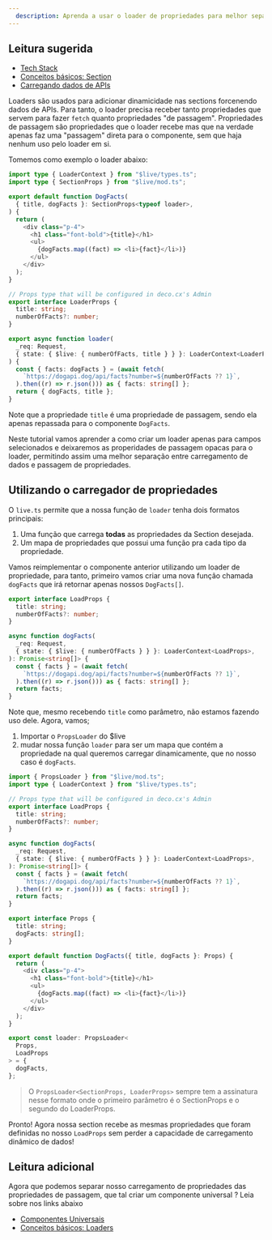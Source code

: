 ```yaml
---
  description: Aprenda a usar o loader de propriedades para melhor separação entre propriedades de passagem e propriedades carregáveis
---
```


## Leitura sugerida

- [Tech Stack](/docs/pt/introduction/tech-stack)
- [Conceitos básicos: Section](/docs/pt/concepts/section)
- [Carregando dados de APIs](/docs/pt/tutorials/data-fetching)

Loaders são usados para adicionar dinamicidade nas sections forcenendo dados de
APIs. Para tanto, o loader precisa receber tanto propriedades que servem para
fazer `fetch` quanto propriedades "de passagem". Propriedades de passagem são
propriedades que o loader recebe mas que na verdade apenas faz uma "passagem"
direta para o componente, sem que haja nenhum uso pelo loader em si.

Tomemos como exemplo o loader abaixo:

```ts
import type { LoaderContext } from "$live/types.ts";
import type { SectionProps } from "$live/mod.ts";

export default function DogFacts(
  { title, dogFacts }: SectionProps<typeof loader>,
) {
  return (
    <div class="p-4">
      <h1 class="font-bold">{title}</h1>
      <ul>
        {dogFacts.map((fact) => <li>{fact}</li>)}
      </ul>
    </div>
  );
}

// Props type that will be configured in deco.cx's Admin
export interface LoaderProps {
  title: string;
  numberOfFacts?: number;
}

export async function loader(
  _req: Request,
  { state: { $live: { numberOfFacts, title } } }: LoaderContext<LoaderProps>,
) {
  const { facts: dogFacts } = (await fetch(
    `https://dogapi.dog/api/facts?number=${numberOfFacts ?? 1}`,
  ).then((r) => r.json())) as { facts: string[] };
  return { dogFacts, title };
}
```

Note que a propriedade `title` é uma propriedade de passagem, sendo ela apenas
repassada para o componente `DogFacts`.

Neste tutorial vamos aprender a como criar um loader apenas para campos
selecionados e deixaremos as properidades de passagem opacas para o loader,
permitindo assim uma melhor separação entre carregamento de dados e passagem de
propriedades.

## Utilizando o carregador de propriedades

O `live.ts` permite que a nossa função de `loader` tenha dois formatos
principais:

1. Uma função que carrega **todas** as propriedades da Section desejada.
2. Um mapa de propriedades que possui uma função pra cada tipo da propriedade.

Vamos reimplementar o componente anterior utilizando um loader de propriedade,
para tanto, primeiro vamos criar uma nova função chamada `dogFacts` que irá
retornar apenas nossos `DogFacts[]`.

```ts
export interface LoadProps {
  title: string;
  numberOfFacts?: number;
}

async function dogFacts(
  _req: Request,
  { state: { $live: { numberOfFacts } } }: LoaderContext<LoadProps>,
): Promise<string[]> {
  const { facts } = (await fetch(
    `https://dogapi.dog/api/facts?number=${numberOfFacts ?? 1}`,
  ).then((r) => r.json())) as { facts: string[] };
  return facts;
}
```

Note que, mesmo recebendo `title` como parâmetro, não estamos fazendo uso dele.
Agora, vamos;

1. Importar o `PropsLoader` do $live
2. mudar nossa função `loader` para ser um mapa que contém a propriedade na qual
   queremos carregar dinamicamente, que no nosso caso é `dogFacts`.

```ts
import { PropsLoader } from "$live/mod.ts";
import type { LoaderContext } from "$live/types.ts";

// Props type that will be configured in deco.cx's Admin
export interface LoadProps {
  title: string;
  numberOfFacts?: number;
}

async function dogFacts(
  _req: Request,
  { state: { $live: { numberOfFacts } } }: LoaderContext<LoadProps>,
): Promise<string[]> {
  const { facts } = (await fetch(
    `https://dogapi.dog/api/facts?number=${numberOfFacts ?? 1}`,
  ).then((r) => r.json())) as { facts: string[] };
  return facts;
}

export interface Props {
  title: string;
  dogFacts: string[];
}

export default function DogFacts({ title, dogFacts }: Props) {
  return (
    <div class="p-4">
      <h1 class="font-bold">{title}</h1>
      <ul>
        {dogFacts.map((fact) => <li>{fact}</li>)}
      </ul>
    </div>
  );
}

export const loader: PropsLoader<
  Props,
  LoadProps
> = {
  dogFacts,
};
```

> O `PropsLoader<SectionProps, LoaderProps>` sempre tem a assinatura nesse
> formato onde o primeiro parâmetro é o SectionProps e o segundo do LoaderProps.

Pronto! Agora nossa section recebe as mesmas propriedades que foram definidas no
nosso `LoadProps` sem perder a capacidade de carregamento dinâmico de dados!

## Leitura adicional

Agora que podemos separar nosso carregamento de propriedades das propriedades de
passagem, que tal criar um componente universal ? Leia sobre nos links abaixo

- [Componentes Universais](/docs/pt/tutorials/universal-components)
- [Conceitos básicos: Loaders](/docs/pt/concepts/loader)
